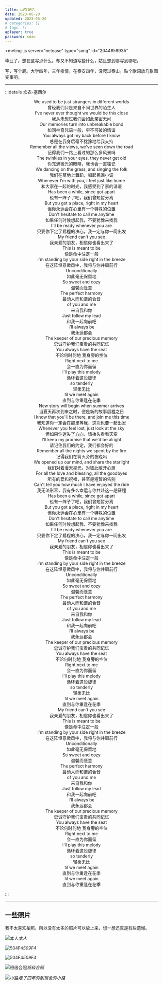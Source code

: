 ```yaml
---
title: 山农记忆
date: 2023-06-20
updated: 2023-06-20
# categories: []
# tags: []
aplayer: true
password: sdau
---
```


<meting-js
    server="netease"
    type="song"
    id="2044858935"
></meting-js>

毕业了，想在这写点什么，却又不知道写些什么，姑且想到哪写到哪吧。

写，写个屁。大学四年，三年疫情。在泰安四年，没爬过泰山。贴个歌词放几张图完事吧。

---

:::details 坎农-塞西尔
<p style="text-align:center">
We used to be just strangers in different worlds<br/>
曾经我们只是来自不同世界的陌生人<br/>
I've never ever thought we would be this close<br/>
我从未想过我们会如此亲密无间<br/>
Our memories turn into unbreakable bond<br/>
如同神奇咒语一般，牢不可破的情谊<br/>
You always got my back before I know<br/>
总是在我身后毫不犹豫地给我支持<br/>
Remember all the views, we've seen down the road<br/>
记得我们一路上看过的那么多风景吗<br/>
The twinkles in your eyes, they never get old<br/>
你充满微光的眼睛，我也会一直铭记<br/>
We dancing on the grass, and singing the folk<br/>
我们在草地上舞蹈，唱起民谣小调<br/>
Whenever I'm with you, I feel just like home<br/>
和大家在一起的时光，我感受到了家的温暖<br/>
Has been a while, since got apart<br/>
也有一阵子了吧，我们曾短暂分离<br/>
But you got a place, right in my heart<br/>
但你永远会在心里有一个特殊的位置<br/>
Don't hesitate to call me anytime<br/>
如果任何时候想起我，不要犹豫来找我<br/>
I'll be ready whenever you are<br/>
只要你下定了启程的决心，我一定与你一同出发<br/>
My friend can't you see<br/>
我亲爱的朋友，相信你也看出来了<br/>
This is meant to be<br/>
像是命中注定一般<br/>
I'm standing by your side right in the breeze<br/>
在这阵惬意微风中，我将与你并肩前行<br/>
Unconditionally<br/>
如此毫无保留地<br/>
So sweet and cozy<br/>
温馨而惬意<br/>
The perfect harmony<br/>
最动人而和谐的合音<br/>
of you and me<br/>
来自我和你<br/>
Just follow my lead<br/>
和我一起向前吧<br/>
I'll always be<br/>
我永远都会<br/>
The keeper of our precious memory<br/>
忠诚守护我们宝贵的共同记忆<br/>
You always have the seat<br/>
不论何时何地 我身旁的空位<br/>
Right next to me<br/>
会一直为你而留<br/>
I'll play this melody<br/>
循环着这段旋律<br/>
so tenderly<br/>
轻柔无比<br/>
til we meet again<br/>
直到与你重逢在花季<br/>
New story will begin when summer arrives<br/>
当夏天再次到来之时，便是新的故事启程之日<br/>
I know that you'll be there, and join me this time<br/>
我知道你一定会在那里等我，这次也要一起出发<br/>
Whenever you feel lost, just look at the sky<br/>
但如果你迷失了方向，请抬头看看天空<br/>
I'll keep my promise that we'd be alright<br/>
请记住我们的约定，我们都会好的<br/>
Remember all the nights we spent by the fire<br/>
记得我们在篝火旁的夜晚吗<br/>
We opened up our mind, and share the starlight<br/>
我们对着漫天星光，对彼此敞开心扉<br/>
For all the love and blessing, all the goodbyes<br/>
所有的爱和祝福，甚至是短暂的告别<br/>
Can't tell you how much I have enjoyed the ride<br/>
我无法形容，我有多么幸运与你共赴这一趟征程<br/>
Has been a while, since got apart<br/>
也有一阵子了吧，我们曾短暂分离<br/>
But you got a place, right in my heart<br/>
但你永远会在心里有一个特殊的位置<br/>
Don't hesitate to call me anytime<br/>
如果任何时候想起我，不要犹豫来找我<br/>
I'll be ready whenever you are<br/>
只要你下定了启程的决心，我一定与你一同出发<br/>
My friend can't you see<br/>
我亲爱的朋友，相信你也看出来了<br/>
This is meant to be<br/>
像是命中注定一般<br/>
I'm standing by your side right in the breeze<br/>
在这阵惬意微风中，我将与你并肩前行<br/>
Unconditionally<br/>
如此毫无保留地<br/>
So sweet and cozy<br/>
温馨而惬意<br/>
The perfect harmony<br/>
最动人而和谐的合音<br/>
of you and me<br/>
来自我和你<br/>
Just follow my lead<br/>
和我一起向前吧<br/>
I'll always be<br/>
我永远都会<br/>
The keeper of our precious memory<br/>
忠诚守护我们宝贵的共同记忆<br/>
You always have the seat<br/>
不论何时何地 我身旁的空位<br/>
Right next to me<br/>
会一直为你而留<br/>
I'll play this melody<br/>
循环着这段旋律<br/>
so tenderly<br/>
轻柔无比<br/>
til we meet again<br/>
直到与你重逢在花季<br/>
My friend can't you see<br/>
我亲爱的朋友，相信你也看出来了<br/>
This is meant to be<br/>
像是命中注定一般<br/>
I'm standing by your side right in the breeze<br/>
在这阵惬意微风中，我将与你并肩前行<br/>
Unconditionally<br/>
如此毫无保留地<br/>
So sweet and cozy<br/>
温馨而惬意<br/>
The perfect harmony<br/>
最动人而和谐的合音<br/>
of you and me<br/>
来自我和你<br/>
Just follow my lead<br/>
和我一起向前吧<br/>
I'll always be<br/>
我永远都会<br/>
The keeper of our precious memory<br/>
忠诚守护我们宝贵的共同记忆<br/>
You always have the seat<br/>
不论何时何地 我身旁的空位<br/>
Right next to me<br/>
会一直为你而留<br/>
I'll play this melody<br/>
循环着这段旋律<br/>
so tenderly<br/>
轻柔无比<br/>
til we meet again<br/>
直到与你重逢在花季<br/>
til we meet again<br/>
直到与你重逢在花季<br/>
</p>
:::

---

## 一些照片

我不太喜欢拍照，所以没有太多的照片可以放上来，想一想还真是有些遗憾。

![本人](https://p.ananas.chaoxing.com/star3/origin/cf964cf4dfbabe55b18d257abd063e56.png)_本人_

![504F4](https://p.ananas.chaoxing.com/star3/origin/5a79e974be205e84981e8451bde6a681.png)_509F4_

![504F4](https://p.ananas.chaoxing.com/star3/origin/82b6fa2ff76c5e54e09cce5d88a49132.png)_509F4_

![班级合照](https://p.ananas.chaoxing.com/star3/origin/9dd8d3121473625a64e9a008994affe5.png)_班级合照_

![小路](https://p.ananas.chaoxing.com/star3/origin/95dfc54be9ca404ed26c08c5c78ffe31.png)_走了四年的到宿舍的小路_
